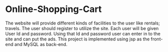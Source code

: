 # Online-Shopping-Cart
The website will provide different kinds of facilities to the user like rentals; travels. The user should register to utilize the site. Each user will be given User Id and password. Using that Id and password user can enter in to the site and can put the ads. This project is implemented using jsp as the front-end and MySQL as back-end. 
